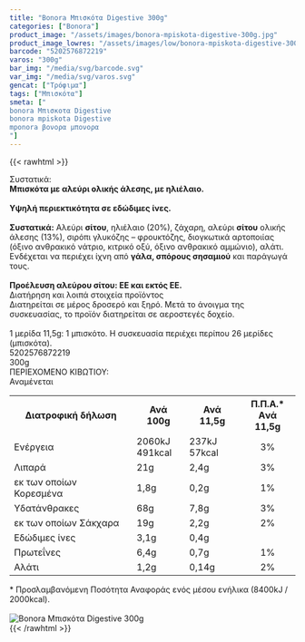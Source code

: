 ```yaml
---
title: "Bonora Μπισκότα Digestive 300g"
categories: ["Bonora"]
product_image: "/assets/images/bonora-mpiskota-digestive-300g.jpg"
product_image_lowres: "/assets/images/low/bonora-mpiskota-digestive-300g.jpg"
barcode: "5202576872219"
varos: "300g"
bar_img: "/media/svg/barcode.svg"
var_img: "/media/svg/varos.svg"
gencat: ["Τρόφιμα"]
tags: ["Μπισκότα"]
smeta: ["
bonora Μπισκοτα Digestive
bonora mpiskota Digestive
mponora βονορα μπονορα
"]
---
```

{{< rawhtml >}}

<div class="sload89"><div class="product"><div id="sistatika">Συστατικά:</div><div class="alltext"><b>Μπισκότα με αλεύρι ολικής άλεσης, με ηλιέλαιο.</b><br><br><div class="sorange sp1015"><b>Υψηλή περιεκτικότητα σε εδώδιμες ίνες.</b></div><br><b>Συστατικά:</b> Αλεύρι <b>σίτου</b>, ηλιέλαιο (20%), ζάχαρη, αλεύρι <b>σίτου</b> ολικής άλεσης (13%), σιρόπι γλυκόζης – φρουκτόζης, διογκωτικά αρτοποιίας (όξινο ανθρακικό νάτριο, κιτρικό οξύ, όξινο ανθρακικό αμμώνιο), αλάτι. Ενδέχεται να περιέχει ίχνη από <b>γάλα, σπόρους σησαμιού</b> και παράγωγά τους.<br><br><b>Προέλευση αλεύρου σίτου: ΕΕ και εκτός ΕΕ.</b></div><div id="loipa">Διατήρηση και λοιπά στοιχεία προϊόντος</div><div class="alltext">Διατηρείται σε μέρος δροσερό και ξηρό. Μετά το άνοιγμα της συσκευασίας, το προϊόν διατηρείται σε αεροστεγές δοχείο.<br><br>1 μερίδα 11,5g: 1 μπισκότο. Η συσκευασία περιέχει περίπου 26 μερίδες (μπισκότα).</div><div id="barcode"><div id="barimage1"></div><span id="bartext">5202576872219</span></div><div id="varos"><div id="varosimage1"></div><span id="varostext">300g</span></div><div id="kivotio">ΠΕΡΙΕΧΟΜΕΝΟ ΚΙΒΩΤΙΟΥ:<br>Αναμένεται</div><div class="tabout"><table id="diatable"><tbody><tr><th>Διατροφική δήλωση</th><th>Ανά 100g</th><th>Ανά 11,5g</th><th>Π.Π.Α.*<br>Aνά 11,5g</th></tr><tr><td class="texr2">Ενέργεια</td><td class="texr">2060kJ<br>491kcal</td><td class="texr">237kJ<br>57kcal</td><td class="texr" style="text-align:center">3%</td></tr><tr><td class="texr2">Λιπαρά</td><td class="texr">21g</td><td class="texr">2,4g</td><td class="texr" style="text-align:center">3%</td></tr><tr><td class="gray">εκ των οποίων Κορεσµένα</td><td class="gray2">1,8g</td><td class="gray2">0,2g</td><td class="gray2" style="text-align:center">1%</td></tr><tr><td class="texr2">Yδατάνθρακες</td><td class="texr">68g</td><td class="texr">7,8g</td><td class="texr" style="text-align:center">3%</td></tr><tr><td class="gray">εκ των οποίων Σάκχαρα</td><td class="gray2">19g</td><td class="gray2">2,2g</td><td class="gray2" style="text-align:center">2%</td></tr><tr><td class="texr2">Eδώδιμες ίνες</td><td class="texr">3,1g</td><td class="texr">0,4g</td><td class="texr" style="text-align:center">&nbsp;</td></tr><tr><td class="texr2">Πρωτεΐνες</td><td class="texr">6,4g</td><td class="texr">0,7g</td><td class="texr" style="text-align:center">1%</td></tr><tr><td class="texr2">Αλάτι</td><td class="texr">1,2g</td><td class="texr">0,14g</td><td class="texr" style="text-align:center">2%</td></tr></tbody></table></div><div class="alltext">* Προσλαμβανόμενη Ποσότητα Αναφοράς ενός μέσου ενήλικα (8400kJ / 2000kcal).</div><br><div class="pimg"><img alt="Bonora Μπισκότα Digestive 300g" title="Bonora Μπισκότα Digestive 300g" src="/assets/images/bonora-mpiskota-digestive-300g.jpg"></div></div></div>
{{< /rawhtml >}}


